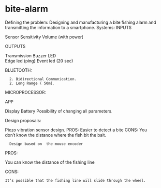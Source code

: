 # bite-alarm

Defining the problem:
Designing and manufacturing a bite fishing alarm and transmitting the information to a smartphone.
Systems:
INPUTS

Sensor
Sensitivity
Volume (with power)

OUTPUTS

Transmission
Buzzer
LED    
Edge led (ping)
Event led (20 sec)

    
BLUETOOTH:
      
      2. Bidirectional Communication.
      2. Long Range ( 50m).
      

MICROPROCESSOR:



APP

Display Battery
Possibility of changing all parameters.



Design proposals:

Piezo vibration sensor design.
PROS: 
    Easier to detect a bite
CONS:
    You don’t know the distance where the fish bit the bait.







      Design based on  the mouse encoder
PROS:
    
You can know the distance of the fishing line


CONS:

    It’s possible that the fishing line will slide through the wheel.



